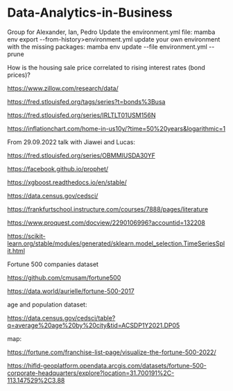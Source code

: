 # Data-Analytics-in-Business
Group for Alexander, Ian, Pedro
Update the environment.yml file: mamba env export --from-history>environment.yml
update your own environment with the missing packages: mamba env update --file environment.yml --prune



How is the housing sale price correlated to rising interest rates (bond prices)?


https://www.zillow.com/research/data/

https://fred.stlouisfed.org/tags/series?t=bonds%3Busa

https://fred.stlouisfed.org/series/IRLTLT01USM156N


https://inflationchart.com/home-in-us10y/?time=50%20years&logarithmic=1


From 29.09.2022 talk with Jiawei and Lucas:

  https://fred.stlouisfed.org/series/OBMMIUSDA30YF
  
  https://facebook.github.io/prophet/
  
  https://xgboost.readthedocs.io/en/stable/
  
  https://data.census.gov/cedsci/
  
  https://frankfurtschool.instructure.com/courses/7888/pages/literature
  
  https://www.proquest.com/docview/2290106996?accountid=132208
  
  https://scikit-learn.org/stable/modules/generated/sklearn.model_selection.TimeSeriesSplit.html

Fortune 500 companies dataset 

https://github.com/cmusam/fortune500

https://data.world/aurielle/fortune-500-2017

age and population dataset:

https://data.census.gov/cedsci/table?q=average%20age%20by%20city&tid=ACSDP1Y2021.DP05



map:

https://fortune.com/franchise-list-page/visualize-the-fortune-500-2022/

https://hifld-geoplatform.opendata.arcgis.com/datasets/fortune-500-corporate-headquarters/explore?location=31.700191%2C-113.147529%2C3.88


